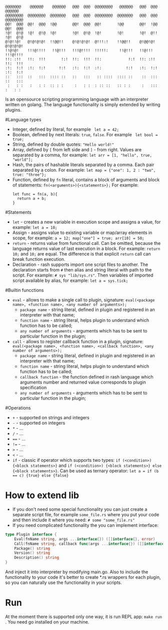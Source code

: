 ```
@@@@@@@    @@@@@@    @@@@@@   @@@  @@@  @@@@@@@@   @@@@@@   @@@  @@@   @@@@@@   
@@@@@@@@  @@@@@@@@  @@@@@@@   @@@  @@@  @@@@@@@@  @@@@@@@   @@@  @@@  @@@@@@@@  
@@!  @@@  @@!  @@@  !@@       @@!  @@@  @@!       !@@       @@!  !@@  @@!  @@@  
!@!  @!@  !@!  @!@  !@!       !@!  @!@  !@!       !@!       !@!  @!!  !@!  @!@  
@!@!!@!   @!@!@!@!  !!@@!!    @!@!@!@!  @!!!:!    !!@@!!    @!@@!@!   @!@!@!@!  
!!@!@!    !!!@!!!!   !!@!!!   !!!@!!!!  !!!!!:     !!@!!!   !!@!!!    !!!@!!!!  
!!: :!!   !!:  !!!       !:!  !!:  !!!  !!:            !:!  !!: :!!   !!:  !!!  
:!:  !:!  :!:  !:!      !:!   :!:  !:!  :!:           !:!   :!:  !:!  :!:  !:!  
::   :::  ::   :::  :::: ::   ::   :::   :: ::::  :::: ::    ::  :::  ::   :::  
 :   : :   :   : :  :: : :     :   : :  : :: ::   :: : :     :   :::   :   : :  
```

Is an opensource scripting programming language with an interpreter written on golang. 
The language functionality is simply extended by writing plugins.

#Language types
* Integer, defined by literal, for example ``` let a = 42;```
* Boolean, defined by next literals: `true`, `false`. For example ``` let bool = true;```
* String, defined by double quotes: `"Hello world!"`
* Array, defined by `[` from left side and `]` - from right. Values are separated by a comma, for example: ```let arr = [1, "hello", true, "world"];```
* Hash, the pairs of hashable literals separated by a comma. Each pair separated by a colon. For example: ```let map = {"one": 1, 2 : "two", true: "three"};```
* Function, defined by `fn` literal, contains a block of arguments and block of statements: ```fn(<arguments>){<statements>};``` 
For example:
  ```
  let func = fn(a, b){
    return a + b;
  }
  ```

#Statements
* `let` - creates a new variable in execution scope and assigns a value, for example: ```let a = 10;```
* Assign - assigns value to existing variable or map/array elements in scope, for example: ```a = 12; map["one"] = true; arr[10] = 50;```
* `return` - returns value from functional call. Can be omitted, because the language returns value of last execution in a block. For example: ```return 10;``` and ```10;``` are equal. The difference is that explicit `return` call can break function execution.
* Declaration - rash supports import one script files to another. The declaration starts from `#` then alias and string literal with path to the script. For example: ```# sys "lib/sys.rs"```. Then variables of imported script available by alias, for example: ```let a = sys.tick;```

#Builtin funcctions
* `eval` - allows to make a single call to plugin, signature: ```eval(<package name>, <function name>, <any number of arguments>);```
    * `package name` - string literal, defined in plugin and registered in an interpreter with that name;
    * `function name` - string literal, helps plugin to understand which function has to be called;
    * `any number of arguments` - arguments which has to be sent to particular function in the plugin;
* `call` - allows to register callback function in a plugin, signature: ```eval(<package name>, <function name>, <callback function>, <any number of arguments>);```
    * `package name` - string literal, defined in plugin and registered in an interpreter with that name;
    * `function name` - string literal, helps plugin to understand which function has to be called;
    * `callback function` - the function defined in rash language which arguments number and returned value corresponds to plugin specification
    * `any number of arguments` - arguments which has to be sent to particular function in the plugin;

#Operations
* `+` - supported on strings and integers
* `-` - supported on integers
* `*` - ...
* `/` - ...
* `==` - ...
* `!=` - ...
* `>` - ...
* `<` - ...
* `if` - classic if operator which supports two types: ```if (<condition>) {<block statements>}``` and ```if (<condition>) {<block statements>} else {<block statements>}```. Can be used as ternary operator: ```let a = if (b == c) {true} else {false}``` 

# How to extend lib
* If you don't need some special functionality you can just create a separate script file, for example `some_file.rs` where you put your code and then include it where you need: `# some "some_file.rs"`
* If you need complicated functionality the you can implement interface:
```go
type Plugin interface {
	Eval(fnName string, args ...interface{}) ([]interface{}, error)
	Call(fnName string, callback func(args ...interface{}) ([]interface{}, error), args ...interface{}) ([]interface{}, error)
	Package() string
	Version() string
	Description() string
}
```
And inject it into interpreter by modifying main.go. Also to include the functionality to your code it's better to create *.rs wrappers for each plugin, so you can naturally use the functionality in your scripts.

# Run
At the moment there is supported only one way, it is run REPL app: `make run` . You need go installed on your machine. 
